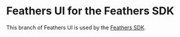 # Feathers UI for the Feathers SDK

This branch of Feathers UI is used by the [Feathers SDK](http://feathersui.com/sdk/).